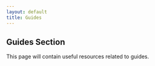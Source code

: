 ```yaml
---
layout: default
title: Guides
---
```


<h2>Guides Section</h2>
<p>This page will contain useful resources related to guides.</p>
